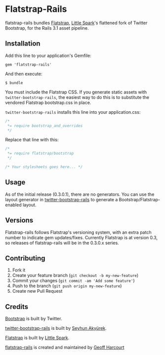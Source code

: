 # Flatstrap-Rails

flatstrap-rails bundles [Flatstrap](http://littlesparkvt.com/flatstrap/index.html), [Little Spark](https://littlesparkvt.com/)'s flattened fork of Twitter Bootstrap, for the Rails 3.1 asset pipeline.

## Installation

Add this line to your application's Gemfile:

    gem 'flatstrap-rails'

And then execute:

    $ bundle

You must include the Flatstrap CSS. If you generate static assets with `twitter-bootstrap-rails`, the easiest way to do this is to substitute the vendored Flatstrap bootstrap.css in place.

`twitter-bootstrap-rails` installs this line into your application.css:

```css
/*
 *= require bootstrap_and_overrides
 */

```

Replace that line with this:

```css
/*
 *= require flatstrap/bootstrap
 */

/* Your stylesheets goes here... */
```

## Usage

As of the initial release (0.3.0.1), there are no generators. You can use the layout generator in [twitter-bootstrap-rails](https://github.com/seyhunak/twitter-bootstrap-rails) to generate a Bootstrap/Flatstrap-enabled layout.

## Versions
Flatstrap-rails follows Flatstrap's versioning system, with an extra patch number to indicate gem updates/fixes. Currently Flatstrap is at version 0.3, so releases of flatstrap-rails will be in the 0.3.0.x series.

## Contributing

1. Fork it
2. Create your feature branch (`git checkout -b my-new-feature`)
3. Commit your changes (`git commit -am 'Add some feature'`)
4. Push to the branch (`git push origin my-new-feature`)
5. Create new Pull Request

## Credits
[Bootstrap](http://twitter.github.com/bootstrap/) is built by Twitter.

[twitter-bootstrap-rails](https://github.com/seyhunak/twitter-bootstrap-rails) is built by [Seyhun Akyürek](https://github.com/seyhunak).

[Flatstrap](http://littlesparkvt.com/flatstrap/index.html) is built by [Little Spark](https://littlesparkvt.com/).

[flatstrap-rails](https://github.com/geoffharcourt/flatstrap-rails) is created and
maintained by [Geoff Harcourt](http://github.com/geoffharcourt)